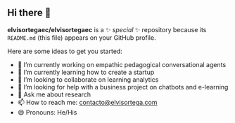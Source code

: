 ## Hi there 👋

**elvisortegaec/elvisortegaec** is a ✨ _special_ ✨ repository because its `README.md` (this file) appears on your GitHub profile.

Here are some ideas to get you started:

- 🔭 I’m currently working on empathic pedagogical conversational agents
- 🌱 I’m currently learning how to create a startup
- 👯 I’m looking to collaborate on learning analytics
- 🤔 I’m looking for help with a business project on chatbots and e-learning
- 💬 Ask me about research
- 📫 How to reach me: contacto@elvisortega.com
- 😄 Pronouns: He/His
